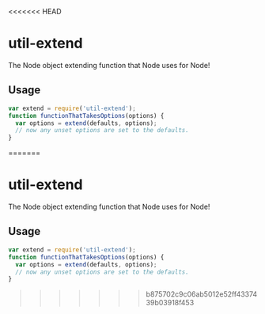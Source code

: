 <<<<<<< HEAD
# util-extend

The Node object extending function that Node uses for Node!

## Usage

```js
var extend = require('util-extend');
function functionThatTakesOptions(options) {
  var options = extend(defaults, options);
  // now any unset options are set to the defaults.
}
```
=======
# util-extend

The Node object extending function that Node uses for Node!

## Usage

```js
var extend = require('util-extend');
function functionThatTakesOptions(options) {
  var options = extend(defaults, options);
  // now any unset options are set to the defaults.
}
```
>>>>>>> b875702c9c06ab5012e52ff4337439b03918f453
